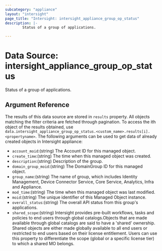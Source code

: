 ```yaml
---
subcategory: "appliance"
layout: "intersight"
page_title: "Intersight: intersight_appliance_group_op_status"
description: |-
        Status of a group of applications.

---
```


# Data Source: intersight_appliance_group_op_status
Status of a group of applications.
## Argument Reference
The results of this data source are stored in `results` property.
All objects matching the filter criteria are fetched through pagination.
To access the ith object of the results obtained, use `data.intersight_appliance_group_op_status.<custom_name>.results[i].<propertyname>`.
The following arguments can be used to get data of already created objects in Intersight appliance:
* `account_moid`:(string) The Account ID for this managed object. 
* `create_time`:(string) The time when this managed object was created. 
* `description`:(string) Description of the group. 
* `domain_group_moid`:(string) The DomainGroup ID for this managed object. 
* `group_name`:(string) The name of group, which includes Identity Management, Device Connector Service, Core Service, Analytics, Infra and Appliance. 
* `mod_time`:(string) The time when this managed object was last modified. 
* `moid`:(string) The unique identifier of this Managed Object instance. 
* `overall_status`:(string) The overall API status from this group's applications. 
* `shared_scope`:(string) Intersight provides pre-built workflows, tasks and policies to end users through global catalogs.Objects that are made available through global catalogs are said to have a 'shared' ownership. Shared objects are either made globally available to all end users or restricted to end users based on their license entitlement. Users can use this property to differentiate the scope (global or a specific license tier) to which a shared MO belongs. 
 
